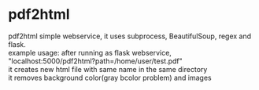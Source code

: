 # pdf2html

pdf2html simple webservice, it uses subprocess, BeautifulSoup, regex and flask. <br />
example usage: after running as flask webservice, "localhost:5000/pdf2html?path=/home/user/test.pdf" <br />
it creates new html file with same name in the same directory <br />
it removes background color(gray bcolor problem) and images <br />

